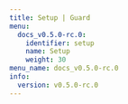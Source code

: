 ```yaml
---
title: Setup | Guard
menu:
  docs_v0.5.0-rc.0:
    identifier: setup
    name: Setup
    weight: 30
menu_name: docs_v0.5.0-rc.0
info:
  version: v0.5.0-rc.0
---
```


